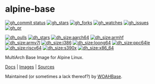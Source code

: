 # alpine-base

[![gh_commit status][201]][151]
[![gh_stars][202]][152]
[![gh_forks][203]][153]
[![gh_watches][204]][154]
[![gh_issues][216]][166]
[![gh_pr][217]][167]

[![dh_pulls][205]][155]
[![dh_stars][206]][156]
[![dh_size:aarch64][208]][158]
[![dh_size:armhf][210]][160]
[![dh_size:armv7l][209]][159]
[![dh_size:i386][211]][161]
[![dh_size:loong64][212]][162]
[![dh_size:ppc64le][213]][163]
[![dh_size:riscv64][214]][164]
[![dh_size:s390x][215]][165]
[![dh_size:x86_64][207]][157]

MultiArch Base Image for Alpine Linux.

[Docs][112] | [Images][155] | [Sources][151]

Maintained (or sometimes a lack thereof?) by [WOAHBase][110].

[110]: https://woahbase.online/
[112]: https://woahbase.online/images/alpine-base/

[151]: https://github.com/woahbase/alpine-base
[152]: https://github.com/woahbase/alpine-base/stargazers
[153]: https://github.com/woahbase/alpine-base/network/members
[154]: https://github.com/woahbase/alpine-base/watchers
[155]: https://hub.docker.com/r/woahbase/alpine-base
[156]: https://hub.docker.com/r/woahbase/alpine-base
[157]: https://hub.docker.com/r/woahbase/alpine-base/tags?name=x86_64&ordering=last_updated
[158]: https://hub.docker.com/r/woahbase/alpine-base/tags?name=aarch64&ordering=last_updated
[159]: https://hub.docker.com/r/woahbase/alpine-base/tags?name=armv7l&ordering=last_updated
[160]: https://hub.docker.com/r/woahbase/alpine-base/tags?name=armhf&ordering=last_updated
[161]: https://hub.docker.com/r/woahbase/alpine-base/tags?name=i386&ordering=last_updated
[162]: https://hub.docker.com/r/woahbase/alpine-base/tags?name=loong64&ordering=last_updated
[163]: https://hub.docker.com/r/woahbase/alpine-base/tags?name=ppc64le&ordering=last_updated
[164]: https://hub.docker.com/r/woahbase/alpine-base/tags?name=riscv64&ordering=last_updated
[165]: https://hub.docker.com/r/woahbase/alpine-base/tags?name=s390x&ordering=last_updated
[166]: https://github.com/woahbase/alpine-base/issues
[167]: https://github.com/woahbase/alpine-base/pulls

[201]: https://img.shields.io/github/last-commit/woahbase/alpine-base?color=brightgreen&style=flat-square&logo=github
[202]: https://img.shields.io/github/stars/woahbase/alpine-base?color=brightgreen&style=flat-square&logo=github
[203]: https://img.shields.io/github/forks/woahbase/alpine-base?color=brightgreen&style=flat-square&logo=github
[204]: https://img.shields.io/github/watchers/woahbase/alpine-base?color=brightgreen&style=flat-square&logo=github
[205]: https://img.shields.io/docker/pulls/woahbase/alpine-base?color=brightgreen&style=flat-square&logo=docker&label=pulls
[206]: https://img.shields.io/docker/stars/woahbase/alpine-base?color=brightgreen&style=flat-square&logo=docker&label=stars
[207]: https://img.shields.io/docker/image-size/woahbase/alpine-base/x86_64?label=x86_64&color=brightgreen&style=flat-square&logo=docker
[208]: https://img.shields.io/docker/image-size/woahbase/alpine-base/aarch64?label=aarch64&color=brightgreen&style=flat-square&logo=docker
[209]: https://img.shields.io/docker/image-size/woahbase/alpine-base/armv7l?label=armv7l&color=brightgreen&style=flat-square&logo=docker
[210]: https://img.shields.io/docker/image-size/woahbase/alpine-base/armhf?label=armhf&color=brightgreen&style=flat-square&logo=docker
[211]: https://img.shields.io/docker/image-size/woahbase/alpine-base/i386?label=i386&color=brightgreen&style=flat-square&logo=docker
[212]: https://img.shields.io/docker/image-size/woahbase/alpine-base/loong64?label=loong64&color=brightgreen&style=flat-square&logo=docker
[213]: https://img.shields.io/docker/image-size/woahbase/alpine-base/ppc64le?label=ppc64le&color=brightgreen&style=flat-square&logo=docker
[214]: https://img.shields.io/docker/image-size/woahbase/alpine-base/riscv64?label=riscv64&color=brightgreen&style=flat-square&logo=docker
[215]: https://img.shields.io/docker/image-size/woahbase/alpine-base/s390x?label=s390x&color=brightgreen&style=flat-square&logo=docker
[216]: https://img.shields.io/github/issues/woahbase/alpine-base?color=brightgreen&style=flat-square&logo=github
[217]: https://img.shields.io/github/issues-pr/woahbase/alpine-base?color=brightgreen&style=flat-square&logo=github
